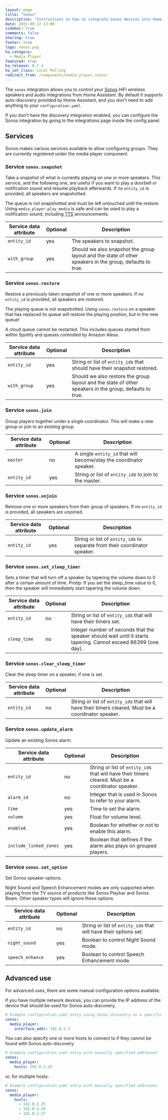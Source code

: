```yaml
---
layout: page
title: "Sonos"
description: "Instructions on how to integrate Sonos devices into Home Assistant."
date: 2015-09-12 13:00
sidebar: true
comments: false
sharing: true
footer: true
logo: sonos.png
ha_category:
  - Media Player
featured: true
ha_release: 0.7.3
ha_iot_class: Local Polling
redirect_from: /components/media_player.sonos/
---
```


The `sonos` integration allows you to control your [Sonos](https://www.sonos.com) HiFi wireless speakers and audio integrations from Home Assistant. By default it supports auto-discovery provided by Home Assistant, and you don't need to add anything to your `configuration.yaml`.

If you don't have the discovery integration enabled, you can configure the Sonos integration by going to the integrations page inside the config panel.

## Services

Sonos makes various services available to allow configuring groups. They are currently registered under the media player component.

### Service `sonos.snapshot`

Take a snapshot of what is currently playing on one or more speakers. This service, and the following one, are useful if you want to play a doorbell or notification sound and resume playback afterwards. If no `entity_id` is provided, all speakers are snapshotted.

<div class='note'>

The queue is not snapshotted and must be left untouched until the restore. Using `media_player.play_media` is safe and can be used to play a notification sound, including [TTS](/components/tts/) announcements.

</div>

| Service data attribute | Optional | Description |
| ---------------------- | -------- | ----------- |
| `entity_id` | yes | The speakers to snapshot.
| `with_group` | yes | Should we also snapshot the group layout and the state of other speakers in the group, defaults to true.

### Service `sonos.restore`

Restore a previously taken snapshot of one or more speakers. If no `entity_id` is provided, all speakers are restored.

<div class='note'>

The playing queue is not snapshotted. Using `sonos.restore` on a speaker that has replaced its queue will restore the playing position, but in the new queue!

</div>

<div class='note'>
A cloud queue cannot be restarted. This includes queues started from within Spotify and queues controlled by Amazon Alexa.
</div>

| Service data attribute | Optional | Description |
| ---------------------- | -------- | ----------- |
| `entity_id` | yes | String or list of `entity_id`s that should have their snapshot restored.
| `with_group` | yes | Should we also restore the group layout and the state of other speakers in the group, defaults to true.

### Service `sonos.join`

Group players together under a single coordinator. This will make a new group or join to an existing group.

| Service data attribute | Optional | Description |
| ---------------------- | -------- | ----------- |
| `master` | no | A single `entity_id` that will become/stay the coordinator speaker.
| `entity_id` | yes | String or list of `entity_id`s to join to the master.

### Service `sonos.unjoin`

Remove one or more speakers from their group of speakers. If no `entity_id` is provided, all speakers are unjoined.

| Service data attribute | Optional | Description |
| ---------------------- | -------- | ----------- |
| `entity_id` | yes | String or list of `entity_id`s to separate from their coordinator speaker.

### Service `sonos.set_sleep_timer`

Sets a timer that will turn off a speaker by tapering the volume down to 0 after a certain amount of time. Protip: If you set the sleep_time value to 0, then the speaker will immediately start tapering the volume down.

| Service data attribute | Optional | Description |
| ---------------------- | -------- | ----------- |
| `entity_id` | no | String or list of `entity_id`s that will have their timers set.
| `sleep_time` | no | Integer number of seconds that the speaker should wait until it starts tapering. Cannot exceed 86399 (one day).

### Service `sonos.clear_sleep_timer`

Clear the sleep timer on a speaker, if one is set.

| Service data attribute | Optional | Description |
| ---------------------- | -------- | ----------- |
| `entity_id` | no | String or list of `entity_id`s that will have their timers cleared. Must be a coordinator speaker.

### Service `sonos.update_alarm`

Update an existing Sonos alarm.

| Service data attribute | Optional | Description |
| ---------------------- | -------- | ----------- |
| `entity_id` | no | String or list of `entity_id`s that will have their timers cleared. Must be a coordinator speaker.
| `alarm_id` | no | Integer that is used in Sonos to refer to your alarm.
| `time` | yes | Time to set the alarm.
| `volume` | yes | Float for volume level.
| `enabled` | yes | Boolean for whether or not to enable this alarm.
| `include_linked_zones` | yes | Boolean that defines if the alarm also plays on grouped players.

### Service `sonos.set_option`

Set Sonos speaker options.

Night Sound and Speech Enhancement modes are only supported when playing from the TV source of products like Sonos Playbar and Sonos Beam. Other speaker types will ignore these options.

| Service data attribute | Optional | Description |
| ---------------------- | -------- | ----------- |
| `entity_id` | no | String or list of `entity_id`s that will have their options set.
| `night_sound` | yes | Boolean to control Night Sound mode.
| `speech_enhance` | yes | Boolean to control Speech Enhancement mode.

## Advanced use

For advanced uses, there are some manual configuration options available.

If you have multiple network devices, you can provide the IP address of the device that should be used for Sonos auto-discovery.

```yaml
# Example configuration.yaml entry using Sonos discovery on a specific interface
sonos:
  media_player:
    interface_addr: 192.0.2.1
```

You can also specify one or more hosts to connect to if they cannot be found with Sonos auto-discovery.

```yaml
# Example configuration.yaml entry with manually specified addresses
sonos:
  media_player:
    hosts: 192.0.2.25
```

or, for multiple hosts:

```yaml
# Example configuration.yaml entry with manually specified addresses
sonos:
  media_player:
    hosts:
      - 192.0.2.25
      - 192.0.2.26
      - 192.0.2.27
```
